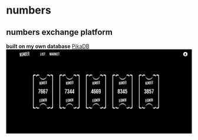 # numbers
## numbers exchange platform
**built on my own database** [PikaDB](https://github.com/irealycode/pikadb)
![numbers home](https://raw.githubusercontent.com/irealycode/numbers/main/imgs/number_home.png#raw=true)


